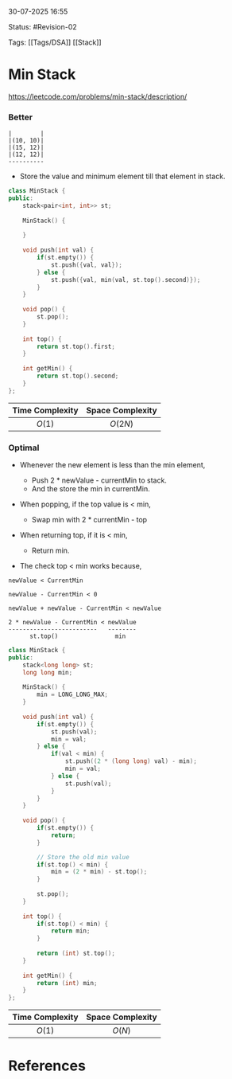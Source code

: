 30-07-2025  16:55

Status: #Revision-02

Tags: [[Tags/DSA]] [[Stack]]

# Min Stack

https://leetcode.com/problems/min-stack/description/

### Better

```
|        |
|(10, 10)|
|(15, 12)|
|(12, 12)|
----------
```

- Store the value and minimum element till that element in stack.

```cpp
class MinStack {
public:
    stack<pair<int, int>> st;
	
    MinStack() {
        
    }
    
    void push(int val) {
        if(st.empty()) {
            st.push({val, val});
        } else {
            st.push({val, min(val, st.top().second)});
        }
    }
    
    void pop() {
        st.pop();
    }
    
    int top() {
        return st.top().first;
    }
    
    int getMin() {
        return st.top().second;
    }
};
```


| **Time Complexity** | **Space Complexity** |
| :-----------------: | :------------------: |
|       $O(1)$        |       $O(2N)$        |


### Optimal

- Whenever the new element is less than the min element,
	- Push 2 * newValue - currentMin to stack.
	- And the store the min in currentMin.
- When popping, if the top value is < min,
	- Swap min with 2 * currentMin - top
- When returning top, if it is < min,
	- Return min.


- The check top < min works because,
```
newValue < CurrentMin

newValue - CurrentMin < 0

newValue + newValue - CurrentMin < newValue

2 * newValue - CurrentMin < newValue
-------------------------   --------
      st.top()                min
```

```cpp
class MinStack {
public:
    stack<long long> st;
    long long min;
	
    MinStack() {
        min = LONG_LONG_MAX;
    }
    
    void push(int val) {
        if(st.empty()) {
            st.push(val);
            min = val;
        } else {
            if(val < min) {
                st.push((2 * (long long) val) - min);
                min = val;
            } else {
                st.push(val);
            }
        }
    }
    
    void pop() {
        if(st.empty()) {
            return;
        }

		// Store the old min value
        if(st.top() < min) {
            min = (2 * min) - st.top();
        }
		
        st.pop();
    }
    
    int top() {
        if(st.top() < min) {
            return min;
        }
		
        return (int) st.top();
    }
    
    int getMin() {
        return (int) min;
    }
};
```

| **Time Complexity** | **Space Complexity** |
| :-----------------: | :------------------: |
|       $O(1)$        |        $O(N)$        |





# References